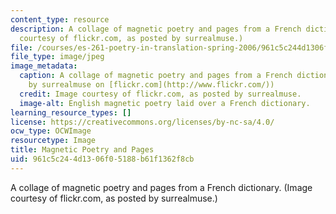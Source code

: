```yaml
---
content_type: resource
description: A collage of magnetic poetry and pages from a French dictionary. (Image
  courtesy of flickr.com, as posted by surrealmuse.)
file: /courses/es-261-poetry-in-translation-spring-2006/961c5c244d1306f05188b61f1362f8cb_es-261s06.jpg
file_type: image/jpeg
image_metadata:
  caption: A collage of magnetic poetry and pages from a French dictionary. (Image
    by surrealmuse on [flickr.com](http://www.flickr.com/))
  credit: Image courtesy of flickr.com, as posted by surrealmuse.
  image-alt: English magnetic poetry laid over a French dictionary.
learning_resource_types: []
license: https://creativecommons.org/licenses/by-nc-sa/4.0/
ocw_type: OCWImage
resourcetype: Image
title: Magnetic Poetry and Pages
uid: 961c5c24-4d13-06f0-5188-b61f1362f8cb
---
```

A collage of magnetic poetry and pages from a French dictionary. (Image courtesy of flickr.com, as posted by surrealmuse.)